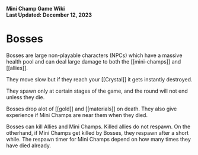 **Mini Champ Game Wiki**  
**Last Updated: December 12, 2023**

# Bosses

Bosses are large non-playable characters (NPCs) which have a massive health pool and can deal large damage to both the [[mini-champs]] and [[allies]]. 

They move slow but if they reach your [[Crystal]] it gets instantly destroyed.

They spawn only at certain stages of the game, and the round will not end unless they die.

Bosses drop alot of [[gold]] and [[materials]] on death. They also give experience if Mini Champs are near them when they died.

Bosses can kill Allies and Mini Champs. Killed allies do not respawn. On the otherhand, if Mini Champs get killed by Bosses, they respawn after a short while. The respawn timer for Mini Champs depend on how many times they have died already.